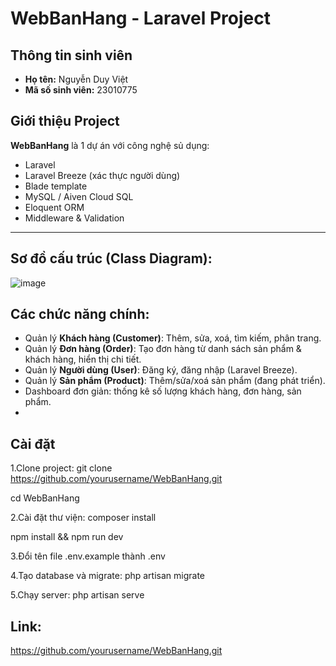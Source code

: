 # WebBanHang - Laravel Project

## Thông tin sinh viên

- **Họ tên:** Nguyễn Duy Việt  
- **Mã số sinh viên:** 23010775  

## Giới thiệu Project

**WebBanHang** là 1 dự án với công nghệ sủ dụng:
- Laravel 
- Laravel Breeze (xác thực người dùng)
- Blade template
- MySQL / Aiven Cloud SQL
- Eloquent ORM
- Middleware & Validation
---

## Sơ đồ cấu trúc (Class Diagram):
![image](https://github.com/user-attachments/assets/d2ef2a47-c86f-4eb6-a173-5e65888944dd)

## Các chức năng chính:

- Quản lý **Khách hàng (Customer)**: Thêm, sửa, xoá, tìm kiếm, phân trang.
- Quản lý **Đơn hàng (Order)**: Tạo đơn hàng từ danh sách sản phẩm & khách hàng, hiển thị chi tiết.
- Quản lý **Người dùng (User)**: Đăng ký, đăng nhập (Laravel Breeze).
- Quản lý **Sản phẩm (Product)**: Thêm/sửa/xoá sản phẩm (đang phát triển).
- Dashboard đơn giản: thống kê số lượng khách hàng, đơn hàng, sản phẩm.
- 
## Cài đặt

1.Clone project:
   git clone https://github.com/yourusername/WebBanHang.git
   
   cd WebBanHang
   
2.Cài đặt thư viện:
   composer install
   
   npm install && npm run dev
   
3.Đổi tên file .env.example thành .env

4.Tạo database và migrate:
   php artisan migrate

5.Chạy server:
  php artisan serve
  
## Link:
   https://github.com/yourusername/WebBanHang.git

